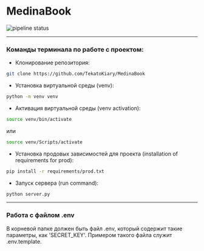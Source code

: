 # MedinaBook

![pipeline status](https://github.com/TekatoKiary/MedinaBook/actions/workflows/python-package.yml/badge.svg)

---
### Команды терминала по работе с проектом:

- Клонирование репозитория: 
```bash
git clone https://github.com/TekatoKiary/MedinaBook
```
- Установка виртуальной среды (venv): 
```bash 
python -m venv venv
```
- Активация виртуальной среды (venv activation): 
```bash 
source venv/bin/activate
``` 
или
```bash 
source venv/Scripts/activate
``` 
- Установка продовых зависимостей для проекта (installation of requirements for prod): 
```bash 
pip install -r requirements/prod.txt
```
- Запуск сервера (run command): 
```bash 
python server.py
```

---
### Работа с файлом .env
В корневой папке должен быть файл .env, который содержит такие параметры, как 'SECRET_KEY'. 
Примером такого файла служит .env.template.